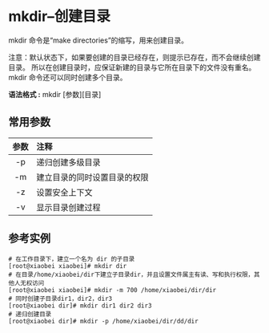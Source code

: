 # mkdir–创建目录

mkdir 命令是“make directories”的缩写，用来创建目录。

注意：默认状态下，如果要创建的目录已经存在，则提示已存在，而不会继续创建目录。 所以在创建目录时，应保证新建的目录与它所在目录下的文件没有重名。 mkdir 命令还可以同时创建多个目录。

**语法格式 :** mkdir [参数][目录]

## 常用参数

| 参数 | 注释                         |
| :--: | :--------------------------- |
|  -p  | 递归创建多级目录             |
|  -m  | 建立目录的同时设置目录的权限 |
|  -z  | 设置安全上下文               |
|  -v  | 显示目录创建过程             |

## 参考实例

```shell
# 在工作目录下，建立一个名为 dir 的子目录
[root@xiaobei xiaobei]# mkdir dir
# 在目录/home/xiaobei/dir下建立子目录dir，并且设置文件属主有读、写和执行权限，其他人无权访问
[root@xiaobei xiaobei]# mkdir -m 700 /home/xiaobei/dir/dir
# 同时创建子目录dir1，dir2，dir3
[root@xiaobei dir]# mkdir dir1 dir2 dir3
# 递归创建目录
[root@xiaobei dir]# mkdir -p /home/xiaobei/dir/dd/dir
```
